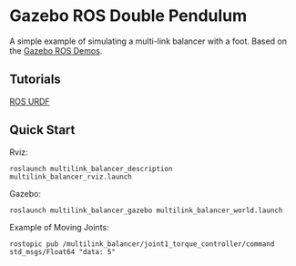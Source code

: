 # Gazebo ROS Double Pendulum

A simple example of simulating a multi-link balancer with a foot. Based on the [Gazebo ROS Demos](https://github.com/ros-simulation/gazebo_ros_demos).

## Tutorials

[ROS URDF](http://gazebosim.org/tutorials/?tut=ros_urdf)

## Quick Start

Rviz:

    roslaunch multilink_balancer_description multilink_balancer_rviz.launch

Gazebo:

    roslaunch multilink_balancer_gazebo multilink_balancer_world.launch

Example of Moving Joints:

    rostopic pub /multilink_balancer/joint1_torque_controller/command std_msgs/Float64 "data: 5"


